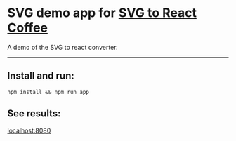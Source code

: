 # SVG demo app for [SVG to React Coffee](https://github.com/whatisinternet/svg_to_react_coffee)

A demo of the SVG to react converter.

-----

## Install and run:

    npm install && npm run app

## See results:

  [localhost:8080](http://localhost:8080)
